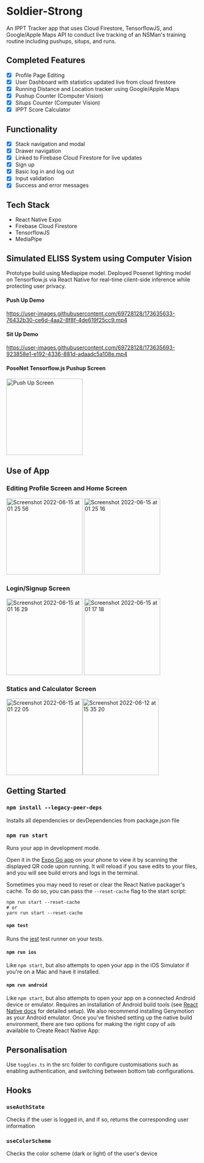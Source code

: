 # Soldier-Strong
An IPPT Tracker app that uses Cloud Firestore, TensorflowJS, and Google/Apple Maps API to conduct live tracking of an NSMan's training routine including pushups, situps, and runs.

## Completed Features
- [x] Profile Page Editing
- [x] User Dashboard with statistics updated live from cloud firestore
- [x] Running Distance and Location tracker using Google/Apple Maps
- [x] Pushup Counter (Computer Vision)
- [x] Situps Counter (Computer Vision)
- [x] IPPT Score Calculator

## Functionality
- [x] Stack navigation and modal
- [x] Drawer navigation
- [x] Linked to Firebase Cloud Firestore for live updates
- [x] Sign up
- [x] Basic log in and log out
- [x] Input validation
- [x] Success and error messages

## Tech Stack
- React Native Expo
- Firebase Cloud Firestore
- TensorflowJS
- MediaPipe

## Simulated ELISS System using Computer Vision
Prototype build using Mediapipe model. Deployed Posenet lighting model on Tensorflow.js via React Native for real-time cilent-side inference while protecting user privacy.

#### Push Up Demo

https://user-images.githubusercontent.com/69728128/173635633-76432b30-ce6d-4aa2-8f8f-4de619f25cc9.mp4


#### Sit Up Demo

https://user-images.githubusercontent.com/69728128/173635693-923858e1-e192-4336-881d-adaadc5a108e.mp4

#### PoseNet Tensorflow.js Pushup Screen

<img width="200" alt="Push Up Screen" src="https://user-images.githubusercontent.com/69728128/173638256-a136d788-d25c-4adc-9d8b-5dd4d5b93ac3.jpg"> 

## Use of App

### Editing Profile Screen and Home Screen
<img width="200" alt="Screenshot 2022-06-15 at 01 25 56" src="https://user-images.githubusercontent.com/68325028/173639426-d3bfe012-b7cf-48ba-ab4a-2331911c16cd.png"> <img width="200" alt="Screenshot 2022-06-15 at 01 25 16" src="https://user-images.githubusercontent.com/68325028/173639284-2143d652-8821-4e06-a3d5-c642fa5c38eb.png">


### Login/Signup Screen
<img width="200" alt="Screenshot 2022-06-15 at 01 16 29" src="https://user-images.githubusercontent.com/68325028/173637743-40019c78-fa8c-4698-a80e-adecdffd47b6.png"> <img width="200" alt="Screenshot 2022-06-15 at 01 17 18" src="https://user-images.githubusercontent.com/68325028/173637850-1150c57e-05f8-402f-8159-47bbd465a84f.png">




### Statics and Calculator Screen
<img width="200" alt="Screenshot 2022-06-15 at 01 22 05" src="https://user-images.githubusercontent.com/68325028/173638711-af4a4201-6649-4f75-b4f6-408128513e26.png"><img width="200" alt="Screenshot 2022-06-12 at 15 35 20" src="https://user-images.githubusercontent.com/68325028/173639091-b539b7b4-f194-409e-9f7c-b0e936d90716.png">





## Getting Started

### `npm install --legacy-peer-deps`

Installs all dependencies or devDependencies from package.json file

### `npm run start`

Runs your app in development mode.

Open it in the [Expo Go app](https://expo.io) on your phone to view it by scanning the displayed QR code upon running. It will reload if you save edits to your files, and you will see build errors and logs in the terminal.

Sometimes you may need to reset or clear the React Native packager's cache. To do so, you can pass the `--reset-cache` flag to the start script:

```
npm run start --reset-cache
# or
yarn run start --reset-cache
```

#### `npm test`

Runs the [jest](https://github.com/facebook/jest) test runner on your tests.

#### `npm run ios`

Like `npm start`, but also attempts to open your app in the iOS Simulator if you're on a Mac and have it installed.

#### `npm run android`

Like `npm start`, but also attempts to open your app on a connected Android device or emulator. Requires an installation of Android build tools (see [React Native docs](https://facebook.github.io/react-native/docs/getting-started.html) for detailed setup). We also recommend installing Genymotion as your Android emulator. Once you've finished setting up the native build environment, there are two options for making the right copy of `adb` available to Create React Native App:

## Personalisation

Use `toggles.ts` in the src folder to configure customisations such as enabling authentication, and switching between bottom tab configurations.

## Hooks

### `useAuthState`

Checks if the user is logged in, and if so, returns the corresponding user information

### `useColorScheme`

Checks the color scheme (dark or light) of the user's device

